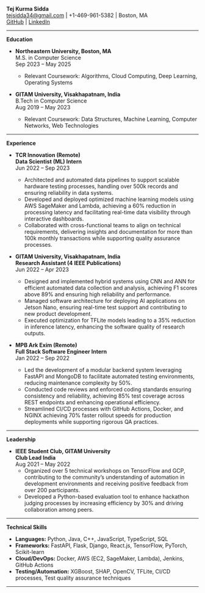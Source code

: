 **Tej Kurma Sidda**  
tejsidda34@gmail.com | +1-469-961-5382 | Boston, MA  
[GitHub](https://github.com) | [LinkedIn](https://linkedin.com)

---

**Education**  
- **Northeastern University, Boston, MA**  
  M.S. in Computer Science  
  Sep 2023 – May 2025  
  - Relevant Coursework: Algorithms, Cloud Computing, Deep Learning, Operating Systems  

- **GITAM University, Visakhapatnam, India**  
  B.Tech in Computer Science  
  Aug 2019 – May 2023  
  - Relevant Coursework: Data Structures, Machine Learning, Computer Networks, Web Technologies  

---

**Experience**  

- **TCR Innovation (Remote)**  
  **Data Scientist (ML) Intern**  
  Jun 2022 – Sep 2023  
  - Architected and automated data pipelines to support scalable hardware testing processes, handling over 500k records and ensuring reliability in data systems.  
  - Developed and deployed optimized machine learning models using AWS SageMaker and Lambda, achieving a 60% reduction in processing latency and facilitating real-time data visibility through interactive dashboards.  
  - Collaborated with cross-functional teams to align on technical requirements, delivering insights and documentation for more than 100k monthly transactions while supporting quality assurance processes.  

- **GITAM University, Visakhapatnam, India**  
  **Research Assistant (4 IEEE Publications)**  
  Jun 2022 – Apr 2023  
  - Designed and implemented hybrid systems using CNN and ANN for efficient automated data collection and analysis, achieving F1 scores above 89% and ensuring high reliability and performance.  
  - Managed software architecture for deploying AI applications on Jetson Nano, ensuring real-time test support and contributing to new product development.  
  - Executed optimization for TFLite models leading to a 35% reduction in inference latency, enhancing the software quality of research outputs.  

- **MPB Ark Exim (Remote)**  
  **Full Stack Software Engineer Intern**  
  Jan 2022 – Sep 2022  
  - Led the development of a modular backend system leveraging FastAPI and MongoDB to facilitate automated testing environments, reducing maintenance complexity by 50%.  
  - Conducted code reviews and enforced coding standards ensuring consistency and reliability, achieving 85% test coverage across REST endpoints and enhancing operational efficiency.  
  - Streamlined CI/CD processes with GitHub Actions, Docker, and NGINX achieving 70% faster rollout speeds for production deployments while supporting rigorous QA practices.  

---

**Leadership**  
- **IEEE Student Club, GITAM University**  
  **Club Lead India**  
  Aug 2021 – May 2022  
  - Organized over 5 technical workshops on TensorFlow and GCP, contributing to the community’s understanding of automation in development environments and receiving positive feedback from over 200 participants.  
  - Developed a Python-based evaluation tool to enhance hackathon judging processes by increasing efficiency by 30% and driving collaboration among peers.  

---

**Technical Skills**  
- **Languages:** Python, Java, C++, JavaScript, TypeScript, SQL  
- **Frameworks:** FastAPI, Flask, Django, React.js, TensorFlow, PyTorch, Scikit-learn  
- **Cloud/DevOps:** Docker, AWS (EC2, SageMaker, Lambda), Jenkins, GitHub Actions  
- **Testing/Automation:** XGBoost, SHAP, OpenCV, TFLite, CI/CD processes, Test quality assurance techniques  

---
